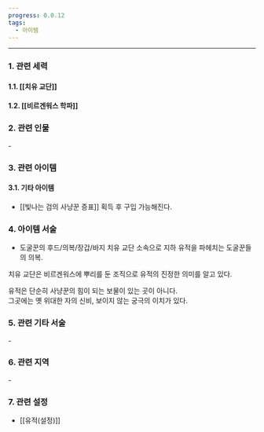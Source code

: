 ```yaml
---
progress: 0.0.12
tags:
  - 아이템
---
```

---
### 1. 관련 세력 
#### 1.1. [[치유 교단]]
#### 1.2. [[비르겐워스 학파]]

### 2. 관련 인물
\-
### 3. 관련 아이템
#### 3.1. 기타 아이템
- [[빛나는 검의 사냥꾼 증표]] 획득 후 구입 가능해진다.

### 4. 아이템 서술
- 도굴꾼의 후드/의복/장갑/바지
치유 교단 소속으로 지하 유적을 파헤치는 도굴꾼들의 의복.  
  
치유 교단은 비르겐워스에 뿌리를 둔 조직으로 유적의 진정한 의미를 알고 있다.  
  
유적은 단순히 사냥꾼의 힘이 되는 보물이 있는 곳이 아니다.  
그곳에는 옛 위대한 자의 신비, 보이지 않는 궁극의 이치가 있다.

### 5. 관련 기타 서술
\-

### 6. 관련 지역
\-

### 7. 관련 설정
- [[유적(설정)]]